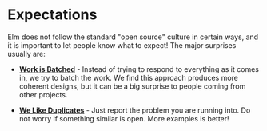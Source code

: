 # Expectations

Elm does not follow the standard "open source" culture in certain ways, and it is important to let people know what to expect! The major surprises usually are:

- [**Work is Batched**](batching.md) - Instead of trying to respond to everything as it comes in, we try to batch the work. We find this approach produces more coherent designs, but it can be a big surprise to people coming from other projects.

- [**We Like Duplicates**](duplicates.md) - Just report the problem you are running into. Do not worry if something similar is open. More examples is better!

